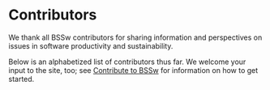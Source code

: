 # Contributors

We thank all BSSw contributors for sharing information and perspectives on issues in software productivity and sustainability.

Below is an alphabetized list of contributors thus far.  We welcome your input to the site, too; see [Contribute to BSSw](https://bssw.io/pages/what-to-contribute-content-for-better-scientific-software) for information on how to get started.

<!---
Input contributors on front-end
--->

<!--
Contributor overrides:
"nniiicc", "Weber", "Nic Weber"
"gonsie", "Gonsiorowski"
"npch", "Chue"
-->